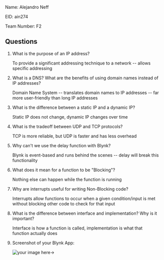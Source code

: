 Name: Alejandro Neff

EID: ain274

Team Number: F2

## Questions

1. What is the purpose of an IP address?

   To provide a significant addressing technique to a network -- allows specific addressing

2. What is a DNS? What are the benefits of using domain names instead of IP addresses?

    Domain Name System -- translates domain names to IP addresses -- far more user-friendly than long IP addresses

3. What is the difference between a static IP and a dynamic IP?

    Static IP does not change, dynamic IP changes over time

4. What is the tradeoff between UDP and TCP protocols?

    TCP is more reliable, but UDP is faster and has less overhead

5. Why can't we use the delay function with Blynk?

    Blynk is event-based and runs behind the scenes -- delay will break this functionality

6. What does it mean for a function to be "Blocking"?

    Nothing else can happen while the function is running

7. Why are interrupts useful for writing Non-Blocking code?

    Interrupts allow functions to occur when a given condition/input is met without blocking other code to check for that input

8. What is the difference between interface and implementation? Why is it important?

   Interface is how a function is called, implementation is what that function actually does

9. Screenshot of your Blynk App:

    ![your image here->](img/BlynkScreenshot.png)
